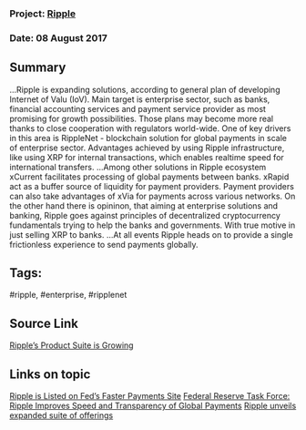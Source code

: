 ### Project: [Ripple](../projects/ripple.md)
### Date: 08 August 2017
## Summary
...Ripple is expanding solutions, according to general plan of developing Internet of Valu (IoV). Main target is enterprise sector, such as banks, financial accounting services and payment service provider as most promising for growth possibilities. Those plans may become more real thanks to close cooperation with regulators world-wide. One of key drivers in this area is RippleNet - blockchain solution for global payments in scale of enterprise sector. Advantages achieved by using Ripple infrastructure, like using XRP for internal transactions, which enables realtime speed for international transfers. 
...Among other solutions in Ripple ecosystem xCurrent facilitates processing of global payments between banks.  xRapid act as a buffer source of liquidity for payment providers. Payment providers can also take advantages of xVia for payments across various networks. 
On the other hand there is opininon, that aiming at enterprise solutions and banking, Ripple goes against principles of decentralized cryptocurrency fundamentals trying to help the banks and governments. With true motive in just selling XRP to banks. 
...At all events Ripple heads on to provide a single frictionless experience to send payments globally.


## Tags: 
#ripple, #enterprise, #ripplenet
## Source Link
[Ripple’s Product Suite is Growing](https://ripple.com/insights/ripples-product-suite-growing/)  
## Links on topic
[Ripple is Listed on Fed’s Faster Payments Site](http://www.livebitcoinnews.com/federal-reserve-faster-payment-sites-ripple-video-showcases-future-banking/)
[Federal Reserve Task Force: Ripple Improves Speed and Transparency of Global Payments](https://www.reddit.com/r/Ripple/comments/6ootxd/federal_reserve_ripple_improves_speed_and/)
[Ripple unveils expanded suite of offerings](http://www.bankingtech.com/931562/ripple-unveils-expanded-suite-of-offerings/)   
 
